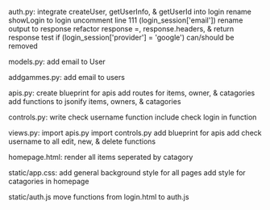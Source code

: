 auth.py:
  integrate createUser, getUserInfo, & getUserId into login
  rename showLogin to login
  uncomment line 111 (login_session['email'])
  rename output to response
  refactor response =, response.headers, & return response
  test if (login_session['provider'] = 'google') can/should be removed
  
models.py:
  add email to User

addgammes.py:
  add email to users

apis.py:
  create blueprint for apis
  add routes for items, owner, & catagories
  add functions to jsonify items, owners, & catagories

controls.py:
  write check username function
    include check login in function

views.py:
  import apis.py
  import controls.py
  add blueprint for apis
  add check username to all edit, new, & delete functions

homepage.html:
  render all items seperated by catagory

static/app.css:
  add general background style for all pages
  add style for catagories in homepage

static/auth.js
  move functions from login.html to auth.js